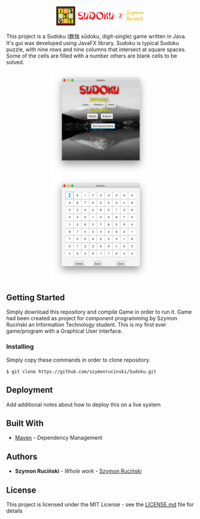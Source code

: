   <p align="center">
    <img width="50%" src="Images/baner.png">
  </p>
This project is a Sudoku (数独 sūdoku, digit-single) game written in Java. It's gui was developed using JavaFX library.
Sudoku is typical Sudoku puzzle, with nine rows and nine columns that intersect at square spaces. Some of the cells are filled with a number others are blank cells to be solved.

<p align="center">
  <img width="267" src="Images/1.png">
  <img width="267" src="Images/2.png">
</p>

## Getting Started

Simply download this repository and compile Game in order to run it.
Game had been created as project for component programming by Szymon Ruciński an Information Technology student.
This is my first ever game/program with a Graphical User interface.


### Installing

Simply copy these commands in order to clone repository.

```
$ git clone https://github.com/szymonrucinski/Sudoku.git
```


## Deployment

Add additional notes about how to deploy this on a live system

## Built With

* [Maven](https://maven.apache.org/) - Dependency Management

## Authors

* **Szymon Ruciński** - *Whole work* - [Szymon Ruciński](https://github.com/szymonrucinski)


## License

This project is licensed under the MIT License - see the [LICENSE.md](LICENSE.md) file for details



